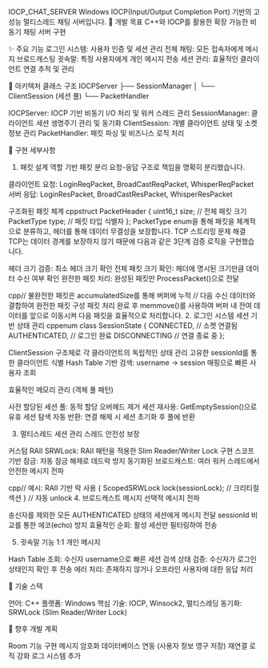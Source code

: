 IOCP_CHAT_SERVER
Windows IOCP(Input/Output Completion Port) 기반의 고성능 멀티스레드 채팅 서버입니다.
🎯 개발 목표
C++와 IOCP를 활용한 확장 가능한 비동기 채팅 서버 구현

✨ 주요 기능
로그인 시스템: 사용자 인증 및 세션 관리
전체 채팅: 모든 접속자에게 메시지 브로드캐스팅
귓속말: 특정 사용자에게 개인 메시지 전송
세션 관리: 효율적인 클라이언트 연결 추적 및 관리

📐 아키텍처
클래스 구조
IOCPServer
├── SessionManager
│   └── ClientSession (세션 풀)
└── PacketHandler

IOCPServer: IOCP 기반 비동기 I/O 처리 및 워커 스레드 관리
SessionManager: 클라이언트 세션 생명주기 관리 및 동기화
ClientSession: 개별 클라이언트 상태 및 소켓 정보 관리
PacketHandler: 패킷 파싱 및 비즈니스 로직 처리

🔧 구현 세부사항
1. 패킷 설계
역할 기반 패킷 분리
요청-응답 구조로 책임을 명확히 분리했습니다.

클라이언트 요청: LoginReqPacket, BroadCastReqPacket, WhisperReqPacket
서버 응답: LoginResPacket, BroadCastResPacket, WhisperResPacket

구조화된 패킷 체계
cppstruct PacketHeader {
    uint16_t size;        // 전체 패킷 크기
    PacketType type;      // 패킷 타입 식별자
};
PacketType enum을 통해 패킷을 체계적으로 분류하고, 헤더를 통해 데이터 무결성을 보장합니다.
TCP 스트리밍 문제 해결
TCP는 데이터 경계를 보장하지 않기 때문에 다음과 같은 3단계 검증 로직을 구현했습니다.

헤더 크기 검증: 최소 헤더 크기 확인
전체 패킷 크기 확인: 헤더에 명시된 크기만큼 데이터 수신 여부 확인
완전한 패킷 처리: 완성된 패킷만 ProcessPacket()으로 전달

cpp// 불완전한 패킷은 accumulatedSize를 통해 버퍼에 누적
// 다음 수신 데이터와 결합하여 완전한 패킷 구성
패킷 처리 완료 후 memmove()를 사용하여 버퍼 내 잔여 데이터를 앞으로 이동시켜 다음 패킷을 효율적으로 처리합니다.
2. 로그인 시스템
세션 기반 상태 관리
cppenum class SessionState {
    CONNECTED,      // 소켓 연결됨
    AUTHENTICATED,  // 로그인 완료
    DISCONNECTING   // 연결 종료 중
};

ClientSession 구조체로 각 클라이언트의 독립적인 상태 관리
고유한 sessionId를 통한 클라이언트 식별
Hash Table 기반 검색: username → session 매핑으로 빠른 사용자 조회

효율적인 메모리 관리 (객체 풀 패턴)

사전 할당된 세션 풀: 동적 할당 오버헤드 제거
세션 재사용: GetEmptySession()으로 유휴 세션 탐색
자동 반환: 연결 해제 시 세션 초기화 후 풀에 반환

3. 멀티스레드 세션 관리
스레드 안전성 보장

커스텀 RAII SRWLock: RAII 패턴을 적용한 Slim Reader/Writer Lock 구현
스코프 기반 잠금: 자동 잠금 해제로 데드락 방지
동기화된 브로드캐스트: 여러 워커 스레드에서 안전한 메시지 전파

cpp// 예시: RAII 기반 락 사용
{
    ScopedSRWLock lock(sessionLock);
    // 크리티컬 섹션
} // 자동 unlock
4. 브로드캐스트 메시지
선택적 메시지 전파

송신자를 제외한 모든 AUTHENTICATED 상태의 세션에게 메시지 전달
sessionId 비교를 통한 에코(echo) 방지
효율적인 순회: 활성 세션만 필터링하여 전송

5. 귓속말 기능
1:1 개인 메시지

Hash Table 조회: 수신자 username으로 빠른 세션 검색
상태 검증: 수신자가 로그인 상태인지 확인 후 전송
에러 처리: 존재하지 않거나 오프라인 사용자에 대한 응답 처리

🚀 기술 스택

언어: C++
플랫폼: Windows
핵심 기술: IOCP, Winsock2, 멀티스레딩
동기화: SRWLock (Slim Reader/Writer Lock)

📝 향후 개발 계획

 Room 기능 구현
 메시지 암호화
 데이터베이스 연동 (사용자 정보 영구 저장)
 재연결 로직 강화
 로그 시스템 추가
